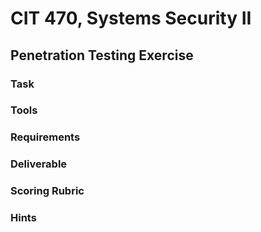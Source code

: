# CIT 470, Systems Security II
## Penetration Testing Exercise
### Task

### Tools

### Requirements

### Deliverable

### Scoring Rubric

### Hints
